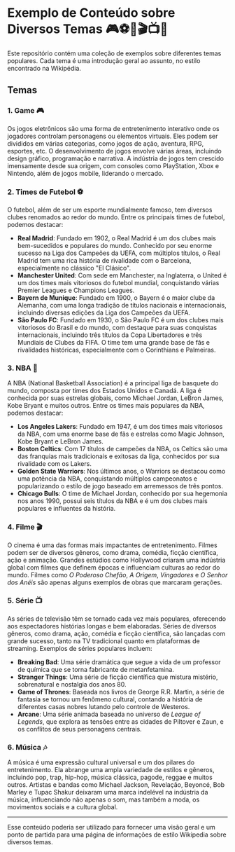 # Exemplo de Conteúdo sobre Diversos Temas 🎮⚽🏀🎬📺🎶

Este repositório contém uma coleção de exemplos sobre diferentes temas populares. Cada tema é uma introdução geral ao assunto, no estilo encontrado na Wikipédia.

## Temas

### 1. **Game 🎮**
Os jogos eletrônicos são uma forma de entretenimento interativo onde os jogadores controlam personagens ou elementos virtuais. Eles podem ser divididos em várias categorias, como jogos de ação, aventura, RPG, esportes, etc. O desenvolvimento de jogos envolve várias áreas, incluindo design gráfico, programação e narrativa. A indústria de jogos tem crescido imensamente desde sua origem, com consoles como PlayStation, Xbox e Nintendo, além de jogos mobile, liderando o mercado.

### 2. **Times de Futebol ⚽**
O futebol, além de ser um esporte mundialmente famoso, tem diversos clubes renomados ao redor do mundo. Entre os principais times de futebol, podemos destacar:
  - **Real Madrid**: Fundado em 1902, o Real Madrid é um dos clubes mais bem-sucedidos e populares do mundo. Conhecido por seu enorme sucesso na Liga dos Campeões da UEFA, com múltiplos títulos, o Real Madrid tem uma rica história de rivalidade com o Barcelona, especialmente no clássico "El Clásico".
  - **Manchester United**: Com sede em Manchester, na Inglaterra, o United é um dos times mais vitoriosos do futebol mundial, conquistando várias Premier Leagues e Champions Leagues.
  - **Bayern de Munique**: Fundado em 1900, o Bayern é o maior clube da Alemanha, com uma longa tradição de títulos nacionais e internacionais, incluindo diversas edições da Liga dos Campeões da UEFA.
   - **São Paulo FC**: Fundado em 1930, o São Paulo FC é um dos clubes mais vitoriosos do Brasil e do mundo, com destaque para suas conquistas internacionais, incluindo três títulos da Copa Libertadores e três Mundiais de Clubes da FIFA. O time tem uma grande base de fãs e rivalidades históricas, especialmente com o Corinthians e Palmeiras.

### 3. **NBA 🏀**
A NBA (National Basketball Association) é a principal liga de basquete do mundo, composta por times dos Estados Unidos e Canadá. A liga é conhecida por suas estrelas globais, como Michael Jordan, LeBron James, Kobe Bryant e muitos outros. Entre os times mais populares da NBA, podemos destacar:
  - **Los Angeles Lakers**: Fundado em 1947, é um dos times mais vitoriosos da NBA, com uma enorme base de fãs e estrelas como Magic Johnson, Kobe Bryant e LeBron James.
  - **Boston Celtics**: Com 17 títulos de campeões da NBA, os Celtics são uma das franquias mais tradicionais e exitosas da liga, conhecidos por sua rivalidade com os Lakers.
  - **Golden State Warriors**: Nos últimos anos, o Warriors se destacou como uma potência da NBA, conquistando múltiplos campeonatos e popularizando o estilo de jogo baseado em arremessos de três pontos.
  - **Chicago Bulls**: O time de Michael Jordan, conhecido por sua hegemonia nos anos 1990, possui seis títulos da NBA e é um dos clubes mais populares e influentes da história.

### 4. **Filme 🎬**
O cinema é uma das formas mais impactantes de entretenimento. Filmes podem ser de diversos gêneros, como drama, comédia, ficção científica, ação e animação. Grandes estúdios como Hollywood criaram uma indústria global com filmes que definem épocas e influenciam culturas ao redor do mundo. Filmes como *O Poderoso Chefão*, *A Origem*, *Vingadores* e *O Senhor dos Anéis* são apenas alguns exemplos de obras que marcaram gerações.

### 5. **Série 📺**
As séries de televisão têm se tornado cada vez mais populares, oferecendo aos espectadores histórias longas e bem elaboradas. Séries de diversos gêneros, como drama, ação, comédia e ficção científica, são lançadas com grande sucesso, tanto na TV tradicional quanto em plataformas de streaming. Exemplos de séries populares incluem:
  - **Breaking Bad**: Uma série dramática que segue a vida de um professor de química que se torna fabricante de metanfetamina.
  - **Stranger Things**: Uma série de ficção científica que mistura mistério, sobrenatural e nostalgia dos anos 80.
  - **Game of Thrones**: Baseada nos livros de George R.R. Martin, a série de fantasia se tornou um fenômeno cultural, contando a história de diferentes casas nobres lutando pelo controle de Westeros.
  - **Arcane**: Uma série animada baseada no universo de *League of Legends*, que explora as tensões entre as cidades de Piltover e Zaun, e os conflitos de seus personagens centrais.

### 6. **Música 🎶**
A música é uma expressão cultural universal e um dos pilares do entretenimento. Ela abrange uma ampla variedade de estilos e gêneros, incluindo pop, trap, hip-hop, música clássica, pagode, reggae e muitos outros. Artistas e bandas como Michael Jackson, Revelação, Beyoncé, Bob Marley e Tupac Shakur deixaram uma marca indelével na indústria da música, influenciando não apenas o som, mas também a moda, os movimentos sociais e a cultura global.

---

Esse conteúdo poderia ser utilizado para fornecer uma visão geral e um ponto de partida para uma página de informações de estilo Wikipedia sobre diversos temas.
